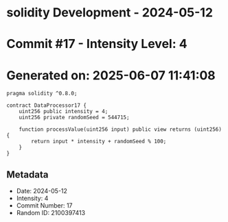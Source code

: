 ﻿# solidity Development - 2024-05-12
# Commit #17 - Intensity Level: 4
# Generated on: 2025-06-07 11:41:08
```solidity
pragma solidity ^0.8.0;

contract DataProcessor17 {
    uint256 public intensity = 4;
    uint256 private randomSeed = 544715;

    function processValue(uint256 input) public view returns (uint256) {
        return input * intensity + randomSeed % 100;
    }
}
```
## Metadata
- Date: 2024-05-12
- Intensity: 4
- Commit Number: 17
- Random ID: 2100397413
